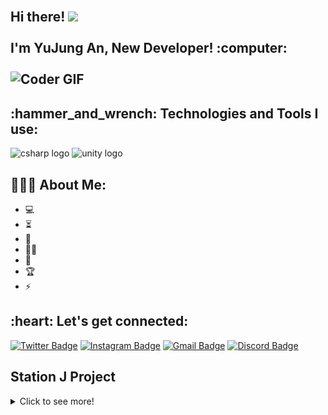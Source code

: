 <!--
**iven612/iven612** is a ✨ _special_ ✨ repository because its `README.md` (this file) appears on your GitHub profile.

Here are some ideas to get you started:

- 🔭 I’m currently working on ...
- 🌱 I’m currently learning ...
- 👯 I’m looking to collaborate on ...
- 🤔 I’m looking for help with ...
- 💬 Ask me about ...
- 📫 How to reach me: ...
- 😄 Pronouns: ...
- ⚡ Fun fact: ...
-->

<h2 align="left">
 <abc>
  <br>Hi there! <img src="https://user-images.githubusercontent.com/42378118/110234147-e3259600-7f4e-11eb-95be-0c4047144dea.gif" width="30"><br>
  <br> I'm YuJung An, New Developer! :computer:<br>
  <br>
    <img src="https://media.giphy.com/media/SWoSkN6DxTszqIKEqv/giphy.gif" alt="Coder GIF" width="500">
 </abc>
</h2> 
<h2 align="left">:hammer_and_wrench: Technologies and Tools I use:</h2>
<p align="left">
<img src="https://cdn.jsdelivr.net/gh/devicons/devicon/icons/csharp/csharp-original.svg" height="30" alt="csharp logo"  />
 <img src="https://cdn.jsdelivr.net/gh/devicons/devicon/icons/unity/unity-original.svg" height="30" alt="unity logo"  />
<h2 align="left">👨🏻‍💻 About Me:</h2>

- :computer: 
- :hourglass_flowing_sand: 
- :rocket: 
- :man_technologist: 
- :dart:
- :trophy:
- :zap:

<h2 align="left">:heart: Let's get connected:</h2>

[![Twitter Badge](https://img.shields.io/badge/-@iven612-1ca0f1?style=flat-square&labelColor=1ca0f1&logo=twitter&logoColor=white&)]() 
[![Instagram Badge](https://img.shields.io/badge/-@iven612-D7008A?style=flat-square&labelColor=D7008A&logo=Instagram&logoColor=white&)]()
[![Gmail Badge](https://img.shields.io/badge/-@iven612-D14836?style=flat-square&labelColor=D14836&logo=Gmail&logoColor=white&)]()
[![Discord Badge](https://img.shields.io/badge/-@iven612-7289DA?style=flat-square&labelColor=7289DA&logo=Discord&logoColor=white&)]()

## Station J Project
<details>
    <summary>Click to see more!</summary>
 
# AR Navigation
> 제물포 역을 기준으로 지도를 생성하여 유저가 제물포 주변에 있는 시설들을 잘 이용 할 수 있도록 AR Navigation, PhotoZone 등, 다양한 정보를 제공하는 Android Application입니다.
AR기술을 활용하여 => 네비게이션 사용시 실시간으로 바닥에 화살표를 띄워 유저에게 직관적으로 길을 알려주고 포토존이나 특정 랜드마크에 가면 3D 오브젝트와 촬영을 하거나
해당 랜드마크의 설명을 위해 3D 캐릭터가 등장해 설명을 해주는 등각종 상호작용도 할 수 있도록 기획 되어 있습니다.

## 상태 및 전제조건
> Unity Version: 2022.3.2f1

> Platform: Android

> 지원 기기: [ARCore 지원기기](https://developers.google.com/ar/develop?hl=ko#supported_devices)

## 시작하는 방법

### ARCore Extension Package 사용법
Unity의 AR 파운데이션 패키지에 기능을 추가하여 앱에서 클라우드 앵커, 카메라 구성 필터, 녹화 및 재생과 같은 기능을 사용할 수 있도록 합니다.
> 프로젝트에서 Window > Package Manager > Unity Registry > 검색창에 'ARCore XR 플러그인'을 입력 > Install > Edit > Project Settings > XR 플러그인 관리 > Android > ARCore를 사용 설정합니다.

### Google Cloud Platform API사용법
Google Cloud API는 Google Cloud Platform 서비스에 대한 프로그래매틱 인터페이스입니다. Google Cloud Platform의 핵심 요소로, 컴퓨팅, 네트워킹, 스토리지, 머신러닝 기반 데이터 분석 등 모든 기능을 애플리케이션에 쉽게 추가할 수 있습니다.
> Google Cloud Console API 라이브러리 > 사용할 프로젝트를 선택 > 사용할 API를 선택(API를 찾는 데 도움이 필요한 경우 검색 필드 및/또는 필터를 사용) >  API 페이지에서 ENABLE을 클릭합니다.

### Geospatial API 사용방법
Geolocation API는 모바일 클라이언트가 감지할 수 있는 휴대폰 기지국 및 Wi-Fi 액세스 포인트가 포함된 HTTPS 요청을 수락하는 서비스입니다. 이 메서드는 위도/경도 좌표와 유효한 각 입력에 대한 결과의 정확성을 나타내는 반경을 반환합니다.
> Edit(수정) > Project Settings. > XR 플러그인 관리 > ARCore 확장 프로그램 > Geospatial이 선택되어 있는지 확인 > API 사용자 인증 정보를 입력
#### 사용설정 및 API Key 사용 설명
API 키는 사용 및 결제에 관한 프로젝트와 관련된 요청을 인증하는 고유 식별자입니다. 프로젝트에 연결된 API 키가 하나 이상 있어야 합니다.
> Google Maps Platform > 사용자 인증 정보사용자 인증 정보 만들기 > API 키 > API 키 생성 완료

### Geospatial Creator API 사용방법
Unity용 ARCore Geospatial Creator를 사용하면 Google 지도 데이터를 새로운 3D 타일 형식으로 표시하여 Unity 편집기에서 지리정보 콘텐츠를 미리 볼 수 있습니다. 이를 통해 앱을 빌드하는 동안 실제로 콘텐츠가 배치될 위치를 시각화할 수 있습니다.
> Geospatial API 사용방법에서 Cesium 패키지를 추가
#### Cesium Package 설치
> Unity용 Cesium .tgz의 최신 버전 [GitHub 출시 페이지](https://github.com/CesiumGS/cesium-unity/releases/)에서 다운> Window > Package Manager > tarball에서 패키지 추가 > Cesium for Unity .tgz 파일을 선택
#### 사용설정
> Build Settings에서 Android 또는 iOS 인지 확인 > Project Settings > XR Plug-in Management > ARCore Extensions(ARCore Android 또는 iOS API 키를 설정하지 않았다면 지금 설정) > Geospatial 및 Geospatial Creator 전환 버튼을 모두 사용 설정

### Naver API 사용 설명
네이버 클라우드 플랫폼에서는 서비스와 솔루션을 효과적으로 사용할 수 있도록 API(Application Program Interface)와 SDK(Software Development Kit)를 제공하고 있습니다. 동작에 따라 파라미터 값을 입력, 등록, 수정, 삭제, 검색할 수 있습니다. 또한 서비스 및 운영 도구의 자동화에도 활용할 수 있습니다. 일반적으로 XML 및 JSON 형식으로 응답하는 API URL 형식입니다. 크게 기본 API, 호환 API, 연동 API로 분류됩니다.
#### Direction5 API
Directions 5 API는 REST 형식을 따르는 네이버 지도 인터페이스로 HTTP GET 메소드를 이용하여 출발지-목적지 간의 경로 정보를 요청하고 응답으로 경로 데이터 배열을 반환 받습니다. Directions 5 API는 경유지를 5개까지 입력할 수 있습니다. 단, Direction 5 API가 제공하는 경로 정보는 자동차에 한해서만 제공됩니다.
#### Static map API
Static Map API는 REST 형식을 따르는 네이버 지도 인터페이스로 HTTP GET 메소드를 이용하여 네이버 지도 이미지를 받을 수 있습니다. Static Map API를 사용하면 JavaScript 또는 동적 페이지 로드 없이도 웹 페이지에 네이버 지도 이미지를 불러올 수 있습니다. Static Map API는 지도 위치, 지도 크기, 지도 유형, 줌 레벨, 해상도, 지도 포맷, 마커 등 다양한 요청 파라미터를 지원하기 때문에, 원하는 지도 이미지를 받을 수 있습니다.
#### API Key
네이버 클라우드 플랫폼 API를 사용하기 위해서는 먼저 인증키를 생성해야 합니다. 인증키는 권한이 있는 사용자만 API를 호출할 수 있도록 사용자를 식별하는 도구입니다. 와 의 쌍으로 구성됩니다. API 인증 중에 전달되는 매개 변수로 사용됩니다.

### 안드로이드 빌드 설정
![AndroidSetting](AndroidSetting.png)

배웠으나 사용하지 않음

## 해당 프로젝트 사용해 개발
### ROI 변경 방법
### Directions5 Json 구조
### Static map API 링크

## 작업 노션
[Station J Notion](https://narrow-eyeliner-36a.notion.site/AR-041ece6a6e2a4e5f88f0b391804324bf?pvs=4)

## License
### License.md
</details>
